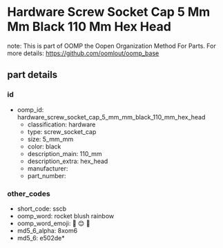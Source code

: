 # Hardware Screw Socket Cap 5 Mm Mm Black 110 Mm Hex Head  

note: This is part of OOMP the Oopen Organization Method For Parts. For more details: https://github.com/oomlout/oomp_base

##  part details





### id
* oomp_id: hardware_screw_socket_cap_5_mm_mm_black_110_mm_hex_head
  * classification: hardware
  * type: screw_socket_cap
  * size: 5_mm_mm
  * color: black
  * description_main: 110_mm
  * description_extra: hex_head
  * manufacturer: 
  * part_number: 

### other_codes
* short_code: sscb
* oomp_word: rocket blush rainbow
* oomp_word_emoji: :rocket: :blush: :rainbow:
* md5_6_alpha: 8xom6
* md5_6: e502de* 